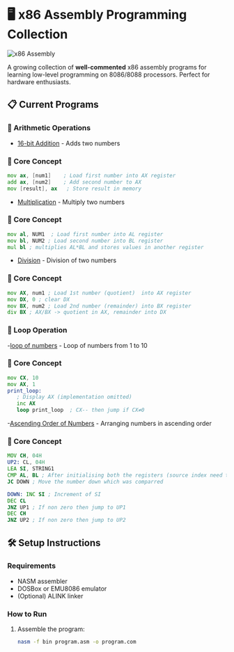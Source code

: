 # 🖥️ x86 Assembly Programming Collection

![x86 Assembly](https://img.shields.io/badge/Assembly-x86-red) 

A growing collection of **well-commented** x86 assembly programs for learning low-level programming on 8086/8088 processors. Perfect for hardware enthusiasts.

## 📋 Current Programs

### 🔢 Arithmetic Operations
- [16-bit Addition](arithmetic/addition.asm) - Adds two numbers

### 🧠 Core Concept
```asm
mov ax, [num1]    ; Load first number into AX register
add ax, [num2]    ; Add second number to AX
mov [result], ax   ; Store result in memory
```
- [Multiplication](Multiplication.asm) - Multiply two numbers

### 🧠 Core Concept
```asm
mov al, NUM1  ; Load first number into AL register
mov bl, NUM2 ; Load second number into BL register
mul bl ; multiplies AL*BL and stores values in another register 
```
- [Division](Division.asm) - Division of two numbers

### 🧠 Core Concept
```asm
mov AX, num1 ; Load 1st number (quotient)  into AX register
mov DX, 0 ; clear DX
mov BX, num2 ; Load 2nd number (remainder) into BX register
div BX ; AX/BX -> quotient in AX, remainder into DX
```
### 📜 Loop Operation
-[loop of numbers](loop.asm) - Loop of numbers from 1 to 10 

### 🧠 Core Concept

```asm
mov CX, 10
mov AX, 1
print_loop:
   ; Display AX (implementation omitted)
   inc AX
   loop print_loop  ; CX-- then jump if CX≠0
```
-[Ascending Order of Numbers](ascOrder.asm) - Arranging numbers in ascending order 

### 🧠 Core Concept

```asm
MOV CH, 04H
UP2: CL, 04H
LEA SI, STRING1
CMP AL, BL ; After initialising both the registers (source index need to be initiated as well)
JC DOWN ; Move the number down which was comparred 

DOWN: INC SI ; Increment of SI
DEC CL 
JNZ UP1 ; If non zero then jump to UP1 
DEC CH
JNZ UP2 ; If non zero then jump to UP2 
```

## 🛠️ Setup Instructions

### Requirements
- NASM assembler
- DOSBox or EMU8086 emulator
- (Optional) ALINK linker

### How to Run
1. Assemble the program:
   ```sh
   nasm -f bin program.asm -o program.com
